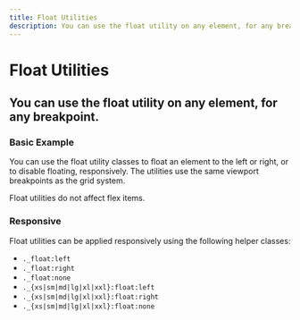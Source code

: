 ```yaml
---
title: Float Utilities
description: You can use the float utility on any element, for any breakpoint. 
---
```


<script setup>
import * as examples from '../../../../examples/utilities/float'
</script>

# Float Utilities

## You can use the float utility on any element, for any breakpoint. 

### Basic Example
You can use the float utility classes to float an element to the left or right, or to disable floating, responsively. The utilities use the same viewport breakpoints as the grid system. 

<example :component="examples.FloatBasicExample" :html="examples.FloatBasicExampleHTML"></example>

<i-alert variant="info" class="_margin-top-1">
    <template #icon><i-icon name="ink-info"></i-icon></template>
     Float utilities do not affect flex items.
</i-alert>

### Responsive
Float utilities can be applied responsively using the following helper classes:

- `._float:left`
- `._float:right`
- `._float:none`
- `._{xs|sm|md|lg|xl|xxl}:float:left`
- `._{xs|sm|md|lg|xl|xxl}:float:right`
- `._{xs|sm|md|lg|xl|xxl}:float:none`

<example :component="examples.FloatResponsiveExample" :html="examples.FloatResponsiveExampleHTML"></example>
